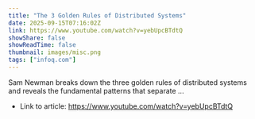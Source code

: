 ```yaml
---
title: "The 3 Golden Rules of Distributed Systems"
date: 2025-09-15T07:16:02Z
link: https://www.youtube.com/watch?v=yebUpcBTdtQ
showShare: false
showReadTime: false
thumbnail: images/misc.png
tags: ["infoq.com"]
---
```

Sam Newman breaks down the three golden rules of distributed systems and reveals the fundamental patterns that separate ...

- Link to article: https://www.youtube.com/watch?v=yebUpcBTdtQ